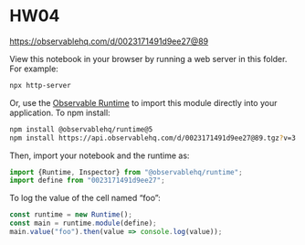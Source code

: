 # HW04

https://observablehq.com/d/0023171491d9ee27@89

View this notebook in your browser by running a web server in this folder. For
example:

~~~sh
npx http-server
~~~

Or, use the [Observable Runtime](https://github.com/observablehq/runtime) to
import this module directly into your application. To npm install:

~~~sh
npm install @observablehq/runtime@5
npm install https://api.observablehq.com/d/0023171491d9ee27@89.tgz?v=3
~~~

Then, import your notebook and the runtime as:

~~~js
import {Runtime, Inspector} from "@observablehq/runtime";
import define from "0023171491d9ee27";
~~~

To log the value of the cell named “foo”:

~~~js
const runtime = new Runtime();
const main = runtime.module(define);
main.value("foo").then(value => console.log(value));
~~~
